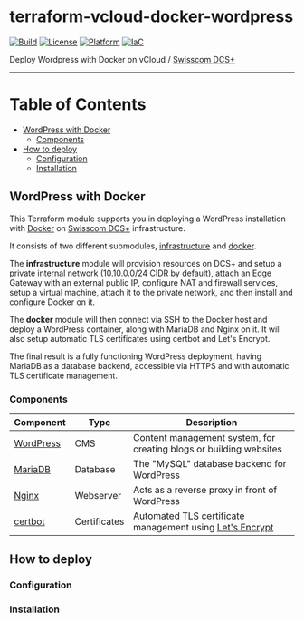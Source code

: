 # terraform-vcloud-docker-wordpress
[![Build](https://img.shields.io/github/actions/workflow/status/swisscom/terraform-dcs-docker-wordpress/master.yml?branch=master&label=Build)](https://github.com/swisscom/terraform-dcs-docker-wordpress/actions/workflows/master.yml)
[![License](https://img.shields.io/badge/License-Apache--2.0-lightgrey)](https://github.com/swisscom/terraform-dcs-docker-wordpress/blob/master/LICENSE)
[![Platform](https://img.shields.io/badge/Platform-Docker-blue)](https://www.docker.com/)
[![IaC](https://img.shields.io/badge/IaC-Terraform-purple)](https://www.terraform.io/)

Deploy Wordpress with Docker on vCloud / [Swisscom DCS+](https://dcsguide.scapp.swisscom.com/)

-----

Table of Contents
=================
* [WordPress with Docker](#wordpress-with-docker)
  + [Components](#components)
* [How to deploy](#how-to-deploy)
  + [Configuration](#configuration)
  + [Installation](#installation)

## WordPress with Docker

This Terraform module supports you in deploying a WordPress installation with [Docker](https://www.docker.com/) on [Swisscom DCS+](https://www.swisscom.ch/en/business/enterprise/offer/cloud/cloudservices/dynamic-computing-services.html) infrastructure.

It consists of two different submodules, [infrastructure](/infrastructure/) and [docker](/docker/).

The **infrastructure** module will provision resources on DCS+ and setup a private internal network (10.10.0.0/24 CIDR by default), attach an Edge Gateway with an external public IP, configure NAT and firewall services, setup a virtual machine, attach it to the private network, and then install and configure Docker on it.

The **docker** module will then connect via SSH to the Docker host and deploy a WordPress container, along with MariaDB and Nginx on it. It will also setup automatic TLS certificates using certbot and Let's Encrypt.

The final result is a fully functioning WordPress deployment, having MariaDB as a database backend, accessible via HTTPS and with automatic TLS certificate management.

### Components

| Component | Type | Description |
| --- | --- | --- |
| [WordPress](https://wordpress.org/) | CMS | Content management system, for creating blogs or building websites |
| [MariaDB](https://mariadb.org/) | Database | The "MySQL" database backend for WordPress |
| [Nginx](https://www.nginx.com/) | Webserver | Acts as a reverse proxy in front of WordPress |
| [certbot](https://certbot.eff.org/) | Certificates | Automated TLS certificate management using [Let's Encrypt](https://letsencrypt.org/) |

## How to deploy

### Configuration

### Installation

